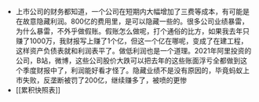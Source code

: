 - 上市公司的财务都知道，一个公司在短期内大幅增加了三费等成本，有可能是在故意隐藏利润。800亿的费用里，是可以隐藏一些的。很多公司业绩暴雷，为什么暴雷，不外乎做假账。假账怎么做呢，打个通俗的比方，如果我去年只赚了1000万，我财报写上赚了1个亿，但这一个亿在哪呢，变成了在建工程，这样资产负债表就和利润表平了。做低利润也是一个道理。2021年阿里投资的公司，B站，微博，这些公司股价大跌可以把去年的这些账面浮亏全都做到这个季度财报中了，利润能好看才怪了。隐藏业绩不是没有原因的，毕竟蚂蚁上市失败，反垄断被罚了200亿，继续赚多了，被喷的更惨
- [[累积快照表]]